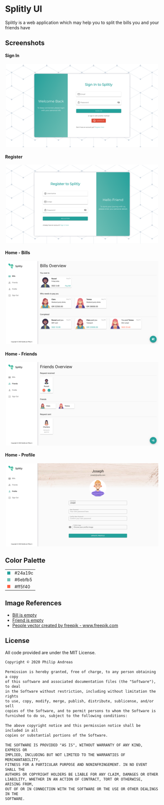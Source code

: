 # Splitly UI

Splitly is a web application which may help you to split the bills you and your friends have

## Screenshots
#### Sign In
<p align="center">
	<img src="screenshots/sign_in.png" width="500">
</p>

#### Register
<p align="center">
	<img src="screenshots/register.png" width="500">
</p>

#### Home - Bills
<p align="center">
	<img src="screenshots/bills.png" width="500">
</p>

#### Home - Friends
<p align="center">
	<img src="screenshots/friends.png" width="500">
</p>

#### Home - Profile
<p align="center">
	<img src="screenshots/profile.png" width="500">
</p>


## Color Palette
<table>
<tr>
<td><div style="background-color:#24a19c; width: 10px; height:10px;"></div></td>
<td>#24a19c</td>
</tr>
<tr>
<td><div style="background-color:#6ebfb5; width: 10px; height:10px;"></div></td>
<td>#6ebfb5</td>
</tr>
<tr>
<td><div style="background-color:#ff5f40; width: 10px; height:10px;"></div></td>
<td>#ff5f40</td>
</tr>
</table>

## Image References
<ul>
	<li><a href="https://dribbble.com/shots/2246883-Collection-list-is-empty">Bill is empty </a></li>
 	<li><a href="https://blog.daftcode.pl/how-to-save-your-users-from-getting-lost-in-the-empty-state-b9a771703296">Friend is empty </a></li>
	<li><a href='https://www.freepik.com/vectors/people'>People vector created by freepik - www.freepik.com</a></li>
</ul>

## License
All code provided are under the MIT License.
```
Copyright © 2020 Philip Andreas

Permission is hereby granted, free of charge, to any person obtaining a copy
of this software and associated documentation files (the "Software"), to deal
in the Software without restriction, including without limitation the rights
to use, copy, modify, merge, publish, distribute, sublicense, and/or sell
copies of the Software, and to permit persons to whom the Software is
furnished to do so, subject to the following conditions:

The above copyright notice and this permission notice shall be included in all
copies or substantial portions of the Software.

THE SOFTWARE IS PROVIDED "AS IS", WITHOUT WARRANTY OF ANY KIND, EXPRESS OR
IMPLIED, INCLUDING BUT NOT LIMITED TO THE WARRANTIES OF MERCHANTABILITY,
FITNESS FOR A PARTICULAR PURPOSE AND NONINFRINGEMENT. IN NO EVENT SHALL THE
AUTHORS OR COPYRIGHT HOLDERS BE LIABLE FOR ANY CLAIM, DAMAGES OR OTHER
LIABILITY, WHETHER IN AN ACTION OF CONTRACT, TORT OR OTHERWISE, ARISING FROM,
OUT OF OR IN CONNECTION WITH THE SOFTWARE OR THE USE OR OTHER DEALINGS IN THE
SOFTWARE.
```
